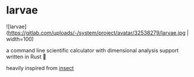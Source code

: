 # larvae

![larvae](https://gitlab.com/uploads/-/system/project/avatar/32538279/larvae.jpg | width=100)

a command line scientific calculator with dimensional analysis support written in Rust 🦀

heavily inspired from [insect](https://github.com/sharkdp/insect)
